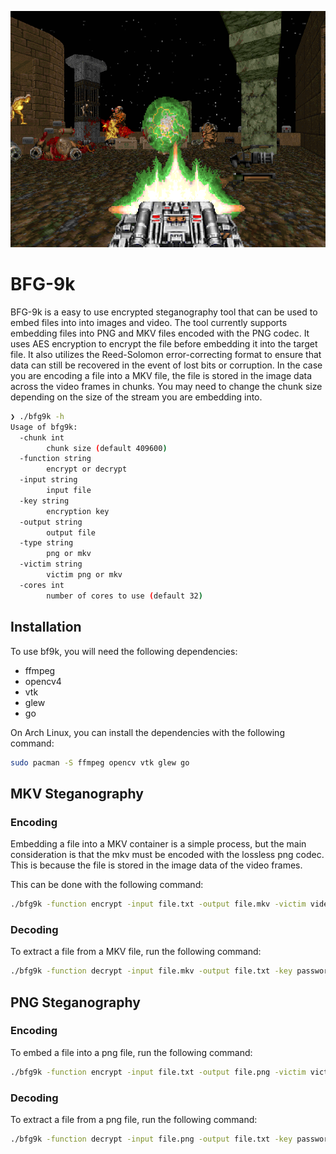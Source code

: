 <p align="center">
      <img src="./BFG9000.png" center>
</p>

# BFG-9k

BFG-9k is a easy to use encrypted steganography tool that can be used to embed files into into images and video. The tool currently supports embedding files into PNG and MKV files encoded with the PNG codec. It uses AES encryption to encrypt the file before embedding it into the target file. It also utilizes the Reed-Solomon error-correcting format to ensure that data can still be recovered in the event of lost bits or corruption. In the case you are encoding a file into a MKV file, the file is stored in the image data across the video frames in chunks. You may need to change the chunk size depending on the size of the stream you are embedding into.

```sh
❯ ./bfg9k -h
Usage of bfg9k:
  -chunk int
        chunk size (default 409600)
  -function string
        encrypt or decrypt
  -input string
        input file
  -key string
        encryption key
  -output string
        output file
  -type string
        png or mkv
  -victim string
        victim png or mkv 
  -cores int
        number of cores to use (default 32)
```

## Installation
To use bf9k, you will need the following dependencies:
- ffmpeg
- opencv4
- vtk
- glew
- go

On Arch Linux, you can install the dependencies with the following command:
```sh
sudo pacman -S ffmpeg opencv vtk glew go
```

## MKV Steganography 

### Encoding
Embedding a file into a MKV container is a simple process, but the main consideration is that the mkv must be encoded with the lossless png codec. This is because the file is stored in the image data of the video frames. 

This can be done with the following command:
```sh
./bfg9k -function encrypt -input file.txt -output file.mkv -victim video_png.mkv -key password -type mkv
```

### Decoding
To extract a file from a MKV file, run the following command:
```sh
./bfg9k -function decrypt -input file.mkv -output file.txt -key password -type mkv
```

## PNG Steganography

### Encoding
To embed a file into a png file, run the following command:
```sh
./bfg9k -function encrypt -input file.txt -output file.png -victim victim.png -key password -type png
```

### Decoding
To extract a file from a png file, run the following command:
```sh
./bfg9k -function decrypt -input file.png -output file.txt -key password -type png
```

